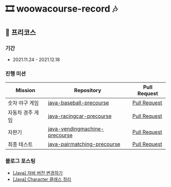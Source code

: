 # 🎞 woowacourse-record 🎶


## 🥚 프리코스
### 기간
- 2021.11.24 - 2021.12.18

### 진행 미션
| Mission             | Repository | Pull Request |
| ---------------- | ---------- | ---------- |
| 숫자 야구 게임   | [java-baseball-precourse](https://github.com/hanull/java-baseball-precourse/tree/hanull) | [Pull Request](https://github.com/woowacourse/java-baseball-precourse/pull/492)|
| 자동차 경주 게임 | [java-racingcar-precourse](https://github.com/hanull/java-racingcar-precourse/tree/hanull) | [Pull Request](https://github.com/woowacourse/java-racingcar-precourse/pull/446) |
| 자판기           | [java-vendingmachine-precourse](https://github.com/hanull/java-vendingmachine-precourse/tree/hanull) | [Pull Request](https://github.com/woowacourse/java-vendingmachine-precourse/pull/146) |
| 최종 테스트 | [java-pairmatching-precourse](https://github.com/hanull/java-pairmatching-precourse/tree/hanull) | [Pull Request](https://github.com/woowacourse/java-pairmatching-precourse/pull/103) |

### 블로그 포스팅
- [[Java] 자바 버전 변경하기](https://github.com/hanull/TIL/blob/master/ETC/%EC%9E%90%EB%B0%94%20%EB%B2%84%EC%A0%84%20%EB%B3%80%EA%B2%BD%ED%95%98%EA%B8%B0.md)
- [[Java] Character 클래스 정리](https://github.com/hanull/TIL/blob/master/Java/Character%20%ED%81%B4%EB%9E%98%EC%8A%A4%20%EC%A0%95%EC%A0%81%20%EB%A9%94%EC%84%9C%EB%93%9C.md)
